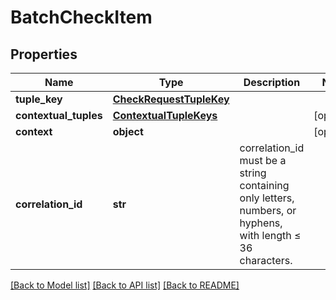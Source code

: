 # BatchCheckItem


## Properties
Name | Type | Description | Notes
------------ | ------------- | ------------- | -------------
**tuple_key** | [**CheckRequestTupleKey**](CheckRequestTupleKey.md) |  | 
**contextual_tuples** | [**ContextualTupleKeys**](ContextualTupleKeys.md) |  | [optional] 
**context** | **object** |  | [optional] 
**correlation_id** | **str** | correlation_id must be a string containing only letters, numbers, or hyphens, with length ≤ 36 characters. | 

[[Back to Model list]](../README.md#documentation-for-models) [[Back to API list]](../README.md#documentation-for-api-endpoints) [[Back to README]](../README.md)


